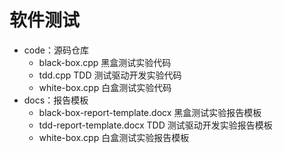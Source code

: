 # 软件测试

- code：源码仓库
  - black-box.cpp 黑盒测试实验代码
  - tdd.cpp TDD 测试驱动开发实验代码
  - white-box.cpp 白盒测试实验代码
- docs：报告模板
  - black-box-report-template.docx 黑盒测试实验报告模板
  - tdd-report-template.docx TDD 测试驱动开发实验报告模板
  - white-box.cpp 白盒测试实验报告模板
